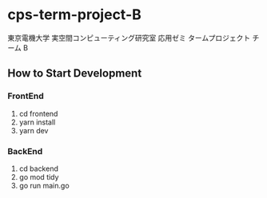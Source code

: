 # cps-term-project-B

東京電機大学 実空間コンピューティング研究室 応用ゼミ タームプロジェクト チーム B

## How to Start Development

### FrontEnd

1. cd frontend
2. yarn install
3. yarn dev

### BackEnd

1. cd backend
2. go mod tidy
3. go run main.go
